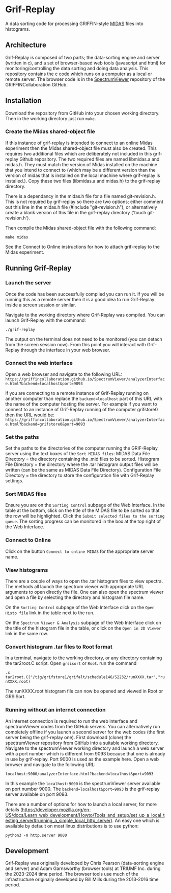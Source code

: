 Grif-Replay
===============

A data sorting code for processing GRIFFIN-style [MIDAS](https://daq00.triumf.ca/MidasWiki/index.php/Main_Page) files into histograms.

## Architecture

Grif-Replay is composed of two parts; the data-sorting engine and server (written in c), and a set of browser-based web tools (javascript and html) for monitoring/controlling the data sorting and doing data analysis. This repository contains the c code which runs on a computer as a local or remote server. The browser code is in the [SpectrumViewer](https://github.com/GRIFFINCollaboration/SpectrumViewer) repository of the GRIFFINCollaboration GitHub.

## Installation

Download the repository from GitHub into your chosen working directory. Then in the working directory just run `make`.

### Create the Midas shared-object file

If this instance of grif-replay is intended to connect to an online Midas experiment then the Midas shared-object file must also be created. This requires two additional files which are deliberately not included in this grif-replay Github repository. The two required files are named libmidas.a and midas.h. They must match the version of Midas installed on the machine that you intend to connect to (which may be a different version than the version of midas that is installed on the local machine where grif-replay is installed.). Copy these two files (libmidas.a and midas.h) to the grif-replay directory.

There is a dependancy in the midas.h file for a file named git-revision.h. This is not required by grif-replay so there are two options; either comment out this line in the midas.h file (#include "git-revision.h"), or alternatively create a blank version of this file in the grif-replay directory ('touch git-revision.h').

Then compile the Midas shared-object file with the following command:

`make midas`

See the Connect to Online instructions for how to attach grif-replay to the Midas experiment.

## Running Grif-Replay

### Launch the server

Once the code has been successfully compiled you can run it. If you will be running this as a remote server then it is a good idea to run Grif-Replay inside a screen session or similar.

Navigate to the working directory where Grif-Replay was compiled. You can launch Grif-Replay with the command:

`./grif-replay`

The output on the terminal does not need to be monitored (you can detach from the screen session now). From this point you will interact with Grif-Replay through the interface in your web browser.

### Connect the web interface

Open a web browser and navigate to the following URL:
`https://griffincollaboration.github.io/SpectrumViewer/analyzerInterface.html?backend=localhost&port=9093`

If you are connecting to a remote instance of Grif-Replay running on another computer than replace the `backend=localhost` part of this URL with the name of the computer hosting the server. For example if you want to connect to an instance of Grif-Replay running of the computer grifstore0 then the URL would be:
`https://griffincollaboration.github.io/SpectrumViewer/analyzerInterface.html?backend=grifstore0&port=9093`

### Set the paths

Set the paths to the directories of the computer running the GRIF-Replay server using the text boxes of the `Sort MIDAS files`:
MIDAS Data File Directory = the directory containing the .mid files to be sorted.
Histogram File Directory = the directory where the .tar histogram output files will be written (can be the same as MIDAS Data File Directory).
Configuration File Directory = the directory to store the configuration file with Grif-Replay settings.

### Sort MIDAS files

Ensure you are on the `Sorting Control` subpage of the Web Interface. In the table at the bottom, click on the title of the MIDAS file to be sorted so that the row will be highlighted. Click the `Submit selected files to the sorting queue`. The sorting progress can be monitored in the box at the top right of the Web Interface.

### Connect to Online

Click on the button `Connect to online MIDAS` for the appropriate server name.

### View histograms

There are a couple of ways to open the .tar histogram files to view spectra. The methods all launch the spectrum viewer with appropriate URL arguments to open directly the file. One can also open the spectrum viewer and open a file by selecting the directory and histogram file name.

On the `Sorting Control` subpage of the Web Interface click on the `Open Histo file` link in the table next to the run.

On the `Spectrum Viewer & Analysis` subpage of the Web Interface click on the title of the histogram file in the table, or click on the `Open in 2D Viewer` link in the same row.

### Convert histogram .tar files to Root format

In a terminal, navigate to the working directory, or any directory containing the tar2root.C script.
Open `grsisort` or `Root`.
run the command

`.x tar2root.C("/tig/grifstore1/grifalt/schedule146/S2232/runXXXX.tar","runXXXX.root)`

The runXXXX.root histogram file can now be opened and viewed in Root or GRSISort.

### Running without an internet connection

An internet connection is required to run the web interface and spectrumViewer codes from the GitHub servers. You can alternatively run completely offline if you launch a second server for the web codes (the first server being the grif-replay one). First download (clone) the spectrumViewer repository from GitHub into a suitable working directory. Navigate to the spectrumViewer working directory and launch a web server with a port number which is different from 9093 because that one is already in use by grif-replay. Port 9000 is used as the example here. Open a web browser and navigate to the following URL:

`localhost:9000/analyzerInterface.html?backend=localhost&port=9093`

In this example the `localhost:9000` is the spectrumViewer server available on port number 9000. The `backend=localhost&port=9093` is the grif-replay server available on port 9093.

There are a number of options for how to launch a local server, for more details (https://developer.mozilla.org/en-US/docs/Learn_web_development/Howto/Tools_and_setup/set_up_a_local_testing_server#running_a_simple_local_http_server). An easy one which is available by default on most linux distributions is to use python:

`python3 -m http.server 9000`

## Development

Grif-Replay was originally developed by Chris Pearson (data-sorting engine and server) and Adam Garnsworthy (browser tools) at TRIUMF Inc. during the 2023-2024 time period. The browser tools use much of the infrastructure originally developed by Bill Mills during the 2013-2016 time period.

